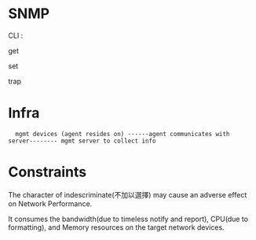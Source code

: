 # SNMP

CLI :

get

set 

trap

# Infra

      mgmt devices (agent resides on) ------agent communicates with server-------- mgmt server to collect info

# Constraints

The character of indescriminate(不加以選擇) may cause an adverse effect on Network Performance. 

It consumes the bandwidth(due to timeless notify and report), CPU(due to formatting), and Memory resources on the target network devices.  

